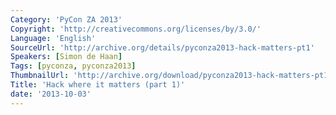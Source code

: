 ```yaml
---
Category: 'PyCon ZA 2013'
Copyright: 'http://creativecommons.org/licenses/by/3.0/'
Language: 'English'
SourceUrl: 'http://archive.org/details/pyconza2013-hack-matters-pt1'
Speakers: [Simon de Haan]
Tags: [pyconza, pyconza2013]
ThumbnailUrl: 'http://archive.org/download/pyconza2013-hack-matters-pt1/pyconza2013-hack-matters-pt1.thumbs/pyconza2013-hack-matters-pt1_002790.jpg'
Title: 'Hack where it matters (part 1)'
date: '2013-10-03'
---
```


